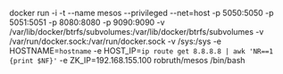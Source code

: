 docker run -i -t --name mesos --privileged --net=host -p 5050:5050 -p 5051:5051 -p 8080:8080 -p 9090:9090 -v /var/lib/docker/btrfs/subvolumes:/var/lib/docker/btrfs/subvolumes -v /var/run/docker.sock:/var/run/docker.sock -v /sys:/sys -e HOSTNAME=`hostname` -e HOST_IP=`ip route get 8.8.8.8 | awk 'NR==1 {print $NF}'` -e ZK_IP=192.168.155.100 robruth/mesos /bin/bash
